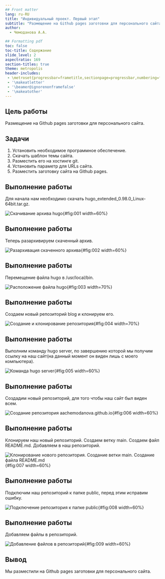 ```yaml
---
## Front matter
lang: ru-RU
title: "Индивидуальный проект. Первый этап"
subtitle: "Размещение на Github pages заготовки для персонального сайта"
author:
  - Чемоданова А.А.

## Formatting pdf
toc: false
toc-title: Содержание
slide_level: 2
aspectratio: 169
section-titles: true
theme: metropolis
header-includes:
 - \metroset{progressbar=frametitle,sectionpage=progressbar,numbering=fraction}
 - '\makeatletter'
 - '\beamer@ignorenonframefalse'
 - '\makeatother'
---
```


## Цель работы

Размещение на Github pages заготовки для персонального сайта.

## Задачи

1. Установить необходимое программное обеспечение.
2. Скачать шаблон темы сайта.
3. Разместить его на хостинге git.
4. Установить параметр для URLs сайта.
5. Разместить заготовку сайта на Github pages.

## Выполнение работы

Для начала нам необходимо скачать hugo_extended_0.98.0_Linux-64bit.tar.gz.

![Скачивание архива hugo](image/1.png){#fig:001 width=60%}

## Выполнение работы

Теперь разархивируем скаченный архив.

![Разархивация скаченного архива](image/3.png){#fig:002 width=60%}

## Выполнение работы

Перемещение файла hugo в /usr/local/bin. 

![Расположение файла hugo](image/2.png){#fig:003 width=70%}

## Выполнение работы

Создаем новый репозиторий blog и клонируем его.

![Создание и клонирование репозитория](image/4.png){#fig:004 width=70%}

## Выполнение работы

Выполним команду hugo server, по завершению которой мы получим ссылку на наш сайт(на данный момент он виден лишь с моего компьютера). 

![Команда hugo server](image/5.png){#fig:005 width=60%}

## Выполнение работы

Создадим новый репозиторий, для того чтобы наш сайт был виден всем.

![Создание репозитория aachemodanova.github.io](image/6.png){#fig:006 width=60%}

## Выполнение работы

Клонируем наш новый репозиторий. Создаем ветку main. Создаем файл README.md. Добавляем в наш репозиторий.

![Клонирование нового репозитория. Создание ветки main. Создание файла README.md](image/7.png){#fig:007 width=60%}

## Выполнение работы

Подключим наш репозиторий к папке public, перед этим исправим ошибку.

![Подключение репозитория к папке public](image/9.png){#fig:008 width=60%}

## Выполнение работы

Добавляем файлы в репозиторий. 

![Добавление файлов в репозиторий](image/11.png){#fig:009 width=60%}

## Вывод

Мы разместили на Github pages заготовки для персонального сайта.


